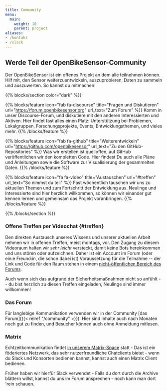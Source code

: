 ```yaml
---
title: Community
menu:
  main:
    weight: 10
    parent: project
aliases:
- /kontakt
- /slack
---
```


<section class="row td-box td-box--1 position-relative td-box--gradient td-box--height-auto">
<div class="container text-center td-arrow-down">
<span class="h4 mb-0">

# Werde Teil der OpenBikeSensor-Community

Der OpenBikeSensor ist ein offenes Projekt an dem alle teilnehmen können. Hilf
mit, den Sensor weiterzuentwickeln, auszuprobieren, Daten zu sammeln und
auszuwerten. So kannst du mitmachen:

</span>
</div>
</section>

{{% blocks/section color="dark" %}}
<div class="container">
<div class="row p-0">

{{% blocks/feature icon="fab fa-discourse" title="Fragen und Diskutieren" url="https://forum.openbikesensor.org" url_text="Zum Forum" %}}
Komm in unser Discourse-Forum, und diskutiere mit den anderen Interessierten
und Aktiven. Hier findet fast alles einen Platz: Unterstützung bei Problemen,
Lokalgruppen, Forschungs&shy;projekte, Events, Entwicklungsthemen, und vieles mehr.
{{% /blocks/feature %}}

{{% blocks/feature icon="fab fa-github" title="Weiterentwickeln" url="https://github.com/openbikesensor" url_text="Zu den GitHub-Repositories" %}}
Was wir erstellen ist quelloffen, auf GitHub veröffentlichen wir den kompletten
Code. Hier findest Du auch alle Pläne und Anleitungen sowie die Software zur
Visualisierung der gesammelten Daten.
{{% /blocks/feature %}}

{{% blocks/feature icon="fa fa-video" title="Austauschen" url="#treffen" url_text="So nimmst du teil" %}}
Fast wöchentlich tauschen wir uns zu aktuellen Themen und zum Fortschritt der
Entwicklung aus. Neulinge und Interessierte sind hier herzlich willkommen, so
können wir einander gut kennen lernen und gemeinsam das Projekt voranbringen.
{{% /blocks/feature %}}

</div>
</div>
{{% /blocks/section %}}

<div class="container my-5">
<div class="row p-0">
<div class="col-md-6">

### Offene Treffen per Videochat {#treffen}

Den direkten Austausch unseres Wissens und unserer aktuellen Arbeit nehmen wir
in offenen Treffen, meist montags, vor. Den Zugang zu diesem Videoraum halten
wir *sehr leicht* versteckt, damit keine Bots hereinkommen und uns stören oder
aufzeichnen. Daher ist ein Account im Forum (oder ein:e Freund:in, die schon
dabei ist) Voraussetzung für die Teilnahme -- der Link und Code für den Raum
stehen in einem [nicht-öffentlichen Bereich des
Forums](https://forum.openbikesensor.org/t/188).

Auch wenn sich das aufgrund der Sicherheitsmaßnahmen nicht so anfühlt -- du
bist herzlich zu diesen Treffen eingeladen, Neulinge sind immer willkommen!

</div>
<div class="col-md-6">

### Das Forum

Für langlebige Kommunikation verwenden wir in der Community
[das Forum]({{< relref "/community" >}}). Hier sind Inhalte auch nach Monaten
noch gut zu finden, und Besucher können auch ohne Anmeldung mitlesen.

### Matrix
Echtzeitkommunikation findet [in unserem Matrix-Space](https://matrix.to/#/#openbikesensor:matrix.org) statt - Das ist ein föderiertes Netzwerk, 
das sehr nutzerfreundliche Chatclients bietet - wenn du Slack und Konsorten bedienen
kannst, kannst auch einen Matrix Client bedienen.

Früher haben wir hierfür Slack verwendet - Falls du dort durch die Archive
blättern willst, kannst du uns im Forum ansprechen - noch kann man dort
'rein schauen.

</div>
</div>
</div>
